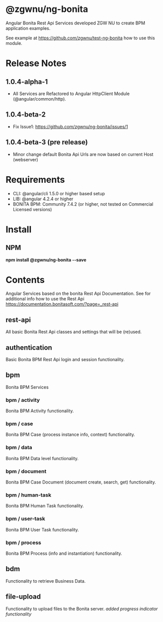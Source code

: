 # @zgwnu/ng-bonita
Angular Bonita Rest Api Services developed ZGW NU to create BPM application examples.  
  
See example at https://github.com/zgwnu/test-ng-bonita how to use this module.

# Release Notes
## 1.0.4-alpha-1
* All Services are Refactored to Angular HttpClient Module (@angular/common/http).
## 1.0.4-beta-2
* Fix Issue1: https://github.com/zgwnu/ng-bonita/issues/1
## 1.0.4-beta-3 (pre release)
* Minor change default Bonita Api Urls are now based on current Host (webserver)

# Requirements
* CLI: @angular/cli 1.5.0 or higher based setup
* LIB: @angular 4.2.4 or higher
* BONITA BPM: Community 7.4.2 (or higher, not tested on Commercial Licensed versions)

# Install
## NPM
__npm install @zgwnu/ng-bonita --save__


# Contents
Angular Services based on the bonita Rest Api Documentation. See for additional info how to use the Rest Api https://documentation.bonitasoft.com/?page=_rest-api

## rest-api
All basic Bonita Rest Api classes and settings that will be (re)used.
## authentication
Basic Bonita BPM Rest Api login and session functionality.  
  
## bpm
Bonita BPM Services
### bpm / activity
Bonita BPM Activity functionality.
### bpm / case
Bonita BPM Case (process instance info, context) functionality.
### bpm / data
Bonita BPM Data level functionality.
### bpm / document
Bonita BPM Case Document (document create, search, get) functionality.
### bpm / human-task
Bonita BPM Human Task functionality.
### bpm / user-task
Bonita BPM User Task functionality.
### bpm / process
Bonita BPM Process (info and instantiation) functionality.
## bdm
Functionality to retrieve Business Data.
## file-upload
Functionality to upload files to the Bonita server.
_added progress indicator functionality_
